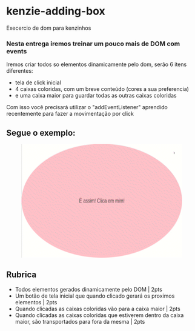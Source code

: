 # kenzie-adding-box

Execercio de dom para kenzinhos

### Nesta entrega iremos treinar um pouco mais de DOM com events

Iremos criar todos so elementos dinamicamente pelo dom, serão 6 itens diferentes:

- tela de click inicial
- 4 caixas coloridas, com um breve conteúdo (cores a sua preferencia)
- e uma caixa maior para guardar todas as outras caixas coloridas

Com isso você precisará utilizar o "addEventListener" aprendido recentemente para fazer a movimentação por click

## Segue o exemplo:

   <figure align="center">
      <img width="500" height="300" src="./assets/exemplo.gif">
   </figure>

## Rubrica

- Todos elementos gerados dinamicamente pelo DOM | 2pts
- Um botão de tela inicial que quando clicado gerará os proximos elementos | 2pts
- Quando clicadas as caixas coloridas vão para a caixa maior | 2pts
- Quando clicadas as caixas coloridas que estiverem dentro da caixa maior, são transportados para fora da mesma | 2pts


